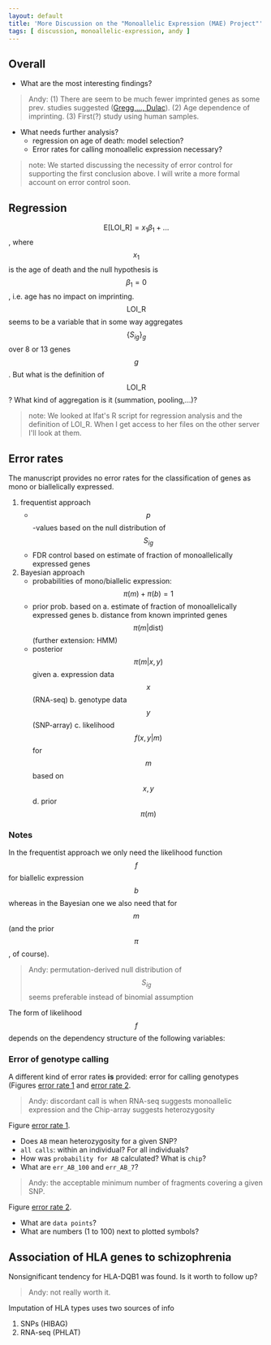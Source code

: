 ```yaml
---
layout: default
title: 'More Discussion on the "Monoallelic Expression (MAE) Project"'
tags: [ discussion, monoallelic-expression, andy ]
---
```


## Overall

* What are the most interesting findings?

> Andy: (1) There are seem to be much fewer imprinted genes as some prev. studies suggested ([Gregg,..., Dulac]). (2) Age dependence of imprinting.  (3) First(?) study using human samples.

* What needs further analysis?
    * regression on age of death: model selection?
    * Error rates for calling monoallelic expression necessary?

> note: We started discussing the necessity of error control for supporting the first conclusion above. I will write a more formal account on error control soon.

## Regression

$$\mathrm{E}[ \mathrm{LOI\_R} ] = x_1 \beta_1 + ...$$, where $$x_1$$ is the age of death and the null hypothesis is $$\beta_1=0$$, i.e. age has no impact on imprinting. $$\mathrm{LOI\_R}$$ seems to be a variable that in some way aggregates $$\{S_{ig}\}_g$$ over 8 or 13 genes $$g$$.  But what is the definition of $$\mathrm{LOI\_R}$$?  What kind of aggregation is it (summation, pooling,...)?

> note: We looked at Ifat's R script for regression analysis and the definition of LOI_R.  When I get access to her files on the other server I'll look at them.

## Error rates

The manuscript provides no error rates for the classification of genes as mono or biallelically
expressed.

1. frequentist approach
    * $$p$$-values based on the null distribution of $$S_{ig}$$
    * FDR control based on estimate of fraction of monoallelically expressed genes
2. Bayesian approach
    * probabilities of mono/biallelic expression: $$\pi(m) + \pi(b) = 1$$
    * prior prob. based on 
        a. estimate of fraction of monoallelically expressed genes
        b. distance from known imprinted genes $$\pi(m | \mathrm{dist})$$ (further extension: HMM)
    * posterior $$\pi(m | x, y)$$ given
        a. expression data $$x$$ (RNA-seq)
        b. genotype data $$y$$ (SNP-array)
        c. likelihood $$f(x,y|m)$$ for $$m$$ based on $$x,y$$
        d. prior $$\pi(m)$$

### Notes

In the frequentist approach we only need the likelihood function $$f$$ for biallelic expression $$b$$ whereas in the Bayesian one we also need that for $$m$$ (and the prior $$\pi$$, of course).

> Andy: permutation-derived null distribution of $$S_{ig}$$ seems preferable instead of binomial assumption

The form of likelihood $$f$$ depends on the dependency structure of the following variables:


### Error of genotype calling

A different kind of error rates **is** provided: error for calling genotypes (Figures [error rate 1] and [error rate 2].

> Andy: discordant call is when RNA-seq suggests monoallelic expression and the Chip-array suggests heterozygosity

Figure [error rate 1].

* Does `AB` mean heterozygosity for a given SNP?
* `all calls`: within an individual?  For all individuals?
* How was `probability for AB` calculated?  What is `chip`?
* What are `err_AB_100` and `err_AB_7`?

> Andy: the acceptable minimum number of fragments covering a given SNP.

Figure [error rate 2].

* What are `data points`?
* What are numbers (1 to 100) next to plotted symbols?

## Association of HLA genes to schizophrenia

Nonsignificant tendency for HLA-DQB1 was found.  Is it worth to follow up?

> Andy: not really worth it.

Imputation of HLA types uses two sources of info

1. SNPs (HIBAG)
2. RNA-seq (PHLAT)

[error rate 1]: http://katahdin.mssm.edu/ifat/web/cm/figures/error1.html
[error rate 2]: http://katahdin.mssm.edu/ifat/web/cm/figures/error2.html
[Gregg,..., Dulac]: http://classic.sciencemag.org/content/329/5992/682.long
<!-- MathJax scripts -->
<script type="text/javascript" src="https://cdn.mathjax.org/mathjax/latest/MathJax.js?config=TeX-AMS-MML_HTMLorMML"></script>
